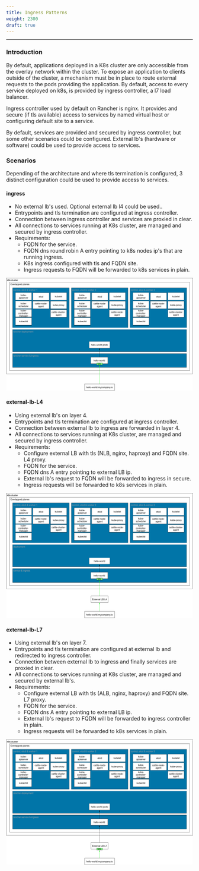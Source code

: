 ```yaml
---
title: Ingress Patterns
weight: 2300
draft: true
---
```


---

### Introduction

By default, applications deployed in a K8s cluster are only accessible from the overlay network within the cluster. To expose an application to clients outside of the cluster, a mechanism must be in place to route external requests to the pods providing the application. By default, access to every service deployed on k8s, is provided by ingress controller, a l7 load balancer.

Ingress controller used by default on Rancher is nginx. It provides and secure (if tls available) access to services by named virtual host or configuring default site to a service. 

By default, services are provided and secured by ingress controller, but some other scenarios could be configured. External lb's (hardware or software) could be used to provide access to services. 

### Scenarios

Depending of the architecture and where tls termination is configured, 3 distinct configuration could be used to provide access to services.

#### ingress

- No external lb's used. Optional external lb l4 could be used.. 
- Entrypoints and tls termination are configured at ingress controller. 
- Connection between ingress controller and services are proxied in clear. 
- All connections to services running at K8s cluster, are managed and secured by ingress controller. 
- Requirements:
  - FQDN for the service. 
  - FQDN dns round robin A entry pointing to k8s nodes ip's that are running ingress.
  - K8s ingress configured with tls and FQDN site.
  - Ingress requests to FQDN will be forwarded to k8s services in plain.

<img src="img/service-SSL_ingress.jpg" width="800" alt="ingress">

#### external-lb-L4

- Using external lb's on layer 4. 
- Entrypoints and tls termination are configured at ingress controller. 
- Connection between external lb to ingress are forwarded in layer 4.
- All connections to services running at K8s cluster, are managed and secured by ingress controller. 
- Requirements:
  - Configure external LB with tls (NLB, nginx, haproxy) and FQDN site. L4 proxy.
  - FQDN for the service.
  - FQDN dns A entry pointing to external LB ip.
  - External lb's request to FQDN will be forwarded to ingress in secure.
  - Ingress requests will be forwarded to k8s services in plain.

<img src="img/service-SSL_external-L4.jpg" width="800" alt="external-L4">

#### external-lb-L7

- Using external lb's on layer 7. 
- Entrypoints and tls termination are configured at external lb and  redirected to ingress controller. 
- Connection between external lb to ingress and finally services are proxied in clear.
- All connections to services running at K8s cluster, are managed and secured by external lb's. 
- Requirements:
  - Configure external LB with tls (ALB, nginx, haproxy) and FQDN site. L7 proxy.
  - FQDN for the service.
  - FQDN dns A entry pointing to external LB ip.
  - External lb's request to FQDN will be forwarded to ingress controller in plain.
  - Ingress requests will be forwarded to k8s services in plain.

<img src="img/service-SSL_external-L7.jpg" width="800" alt="external-L7">





